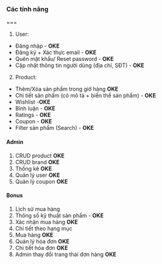 ### Các tính năng 
===
1. User: 
- Đăng nhập - **OKE**
- Đăng ký + Xác thực email -  **OKE**
- Quên mật khẩu/ Reset password - **OKE**
- Cập nhật thông tin người dùng (địa chỉ, SĐT) - **OKE**
2. Product: 
- Thêm/Xóa sản phẩm trong giở hàng **OKE**
- Chi tiết sản phẩm (có mô tả + biến thể sản phẩm) - **OKE**
- Wishlist -**OKE**
- Bình luận - **OKE**
- Ratings -  **OKE**
- Coupon - **OKE**
- Filter sản phẩm (Search) - **OKE**

#### Admin
1. CRUD product **OKE**
2. CRUD brand **OKE**
3. Thống kê **OKE**
4. Quản lý user **OKE**
5. Quản lý coupon **OKE**

#### Bonus
1. Lịch sử mua hàng
2. Thông số kỹ thuật sản phẩm - **OKE**
3. Xác nhận mua hàng **OKE**
4. Chi tiết theo hạng mục
5. Mua hàng **OKE**
6. Quản lý hóa đơn **OKE**
7. Chi tiết hóa đơn **OKE**
8. Admin thay đổi trang thái đơn hàng **OKE**
